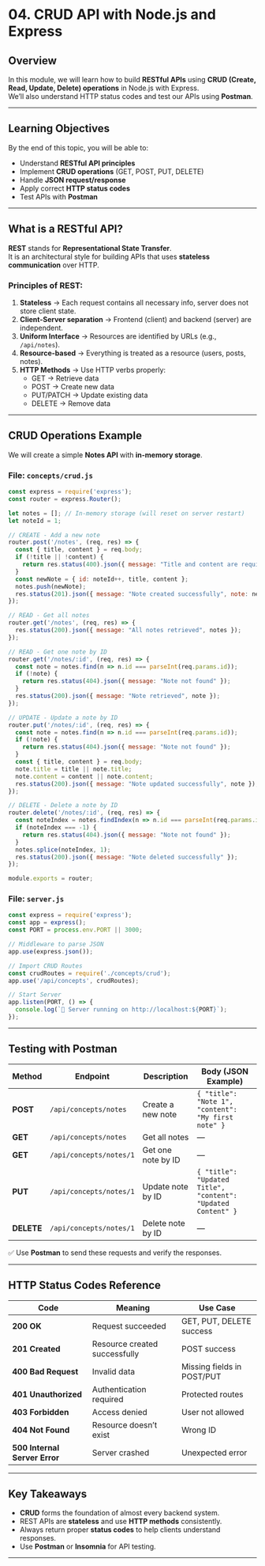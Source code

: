 # 04. CRUD API with Node.js and Express

## Overview
In this module, we will learn how to build **RESTful APIs** using **CRUD (Create, Read, Update, Delete) operations** in Node.js with Express.  
We’ll also understand HTTP status codes and test our APIs using **Postman**.

---

## Learning Objectives
By the end of this topic, you will be able to:
- Understand **RESTful API principles**
- Implement **CRUD operations** (GET, POST, PUT, DELETE)
- Handle **JSON request/response**
- Apply correct **HTTP status codes**
- Test APIs with **Postman**

---

## What is a RESTful API?
**REST** stands for **Representational State Transfer**.  
It is an architectural style for building APIs that uses **stateless communication** over HTTP.

### Principles of REST:
1. **Stateless** → Each request contains all necessary info, server does not store client state.
2. **Client-Server separation** → Frontend (client) and backend (server) are independent.
3. **Uniform Interface** → Resources are identified by URLs (e.g., `/api/notes`).
4. **Resource-based** → Everything is treated as a resource (users, posts, notes).
5. **HTTP Methods** → Use HTTP verbs properly:  
   - GET → Retrieve data  
   - POST → Create new data  
   - PUT/PATCH → Update existing data  
   - DELETE → Remove data  

---

## CRUD Operations Example

We will create a simple **Notes API** with **in-memory storage**.

### File: `concepts/crud.js`
```js
const express = require('express');
const router = express.Router();

let notes = []; // In-memory storage (will reset on server restart)
let noteId = 1;

// CREATE - Add a new note
router.post('/notes', (req, res) => {
  const { title, content } = req.body;
  if (!title || !content) {
    return res.status(400).json({ message: "Title and content are required" });
  }
  const newNote = { id: noteId++, title, content };
  notes.push(newNote);
  res.status(201).json({ message: "Note created successfully", note: newNote });
});

// READ - Get all notes
router.get('/notes', (req, res) => {
  res.status(200).json({ message: "All notes retrieved", notes });
});

// READ - Get one note by ID
router.get('/notes/:id', (req, res) => {
  const note = notes.find(n => n.id === parseInt(req.params.id));
  if (!note) {
    return res.status(404).json({ message: "Note not found" });
  }
  res.status(200).json({ message: "Note retrieved", note });
});

// UPDATE - Update a note by ID
router.put('/notes/:id', (req, res) => {
  const note = notes.find(n => n.id === parseInt(req.params.id));
  if (!note) {
    return res.status(404).json({ message: "Note not found" });
  }
  const { title, content } = req.body;
  note.title = title || note.title;
  note.content = content || note.content;
  res.status(200).json({ message: "Note updated successfully", note });
});

// DELETE - Delete a note by ID
router.delete('/notes/:id', (req, res) => {
  const noteIndex = notes.findIndex(n => n.id === parseInt(req.params.id));
  if (noteIndex === -1) {
    return res.status(404).json({ message: "Note not found" });
  }
  notes.splice(noteIndex, 1);
  res.status(200).json({ message: "Note deleted successfully" });
});

module.exports = router;
```

### File: `server.js`
```js
const express = require('express');
const app = express();
const PORT = process.env.PORT || 3000;

// Middleware to parse JSON
app.use(express.json());

// Import CRUD Routes
const crudRoutes = require('./concepts/crud');
app.use('/api/concepts', crudRoutes);

// Start Server
app.listen(PORT, () => {
  console.log(`🚀 Server running on http://localhost:${PORT}`);
});
```

---

## Testing with Postman

| Method | Endpoint | Description | Body (JSON Example) |
|--------|----------|-------------|---------------------|
| **POST** | `/api/concepts/notes` | Create a new note | `{ "title": "Note 1", "content": "My first note" }` |
| **GET** | `/api/concepts/notes` | Get all notes | — |
| **GET** | `/api/concepts/notes/1` | Get one note by ID | — |
| **PUT** | `/api/concepts/notes/1` | Update note by ID | `{ "title": "Updated Title", "content": "Updated Content" }` |
| **DELETE** | `/api/concepts/notes/1` | Delete note by ID | — |

✅ Use **Postman** to send these requests and verify the responses.

---

## HTTP Status Codes Reference

| Code | Meaning | Use Case |
|------|----------|----------|
| **200 OK** | Request succeeded | GET, PUT, DELETE success |
| **201 Created** | Resource created successfully | POST success |
| **400 Bad Request** | Invalid data | Missing fields in POST/PUT |
| **401 Unauthorized** | Authentication required | Protected routes |
| **403 Forbidden** | Access denied | User not allowed |
| **404 Not Found** | Resource doesn’t exist | Wrong ID |
| **500 Internal Server Error** | Server crashed | Unexpected error |

---

## Key Takeaways
- **CRUD** forms the foundation of almost every backend system.  
- REST APIs are **stateless** and use **HTTP methods** consistently.  
- Always return proper **status codes** to help clients understand responses.  
- Use **Postman** or **Insomnia** for API testing.

---